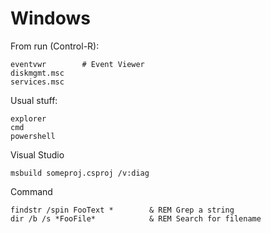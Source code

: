 Windows
=======

From run (Control-R):

    eventvwr        # Event Viewer
    diskmgmt.msc
    services.msc
    
Usual stuff:

    explorer
    cmd
    powershell

Visual Studio

    msbuild someproj.csproj /v:diag
    
Command

    findstr /spin FooText *        & REM Grep a string
    dir /b /s *FooFile*            & REM Search for filename
    
